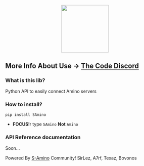 <h1 align="center">
  <br>
  <a href="https://discord.gg/VMF4zSt8y5"><img src="https://cdn.discordapp.com/icons/873910232072466432/29edfa83a3c1c808cbac45f919751612.png?size=128" width="150"></a>
  <br>
</h1>

## More Info About Use -> [The Code Discord](https://discord.com/channels/804774474444046407/810877242200686654)

### What is this lib?
Python API to easily connect Amino servers

### How to install?
`pip install SAmino`
- **FOCUS!:** type `SAmino` **Not** `Amino`

### API Reference documentation
Soon...

Powered By [S-Amino](http://aminoapps.com/c/S-Aminos) Community!
SirLez, A7rf, Texaz, Bovonos
